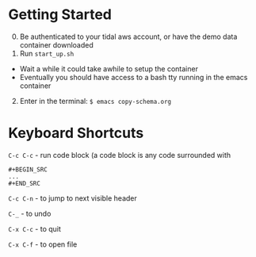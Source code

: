 # Getting Started
0. Be authenticated to your tidal aws account, or have the demo data container downloaded
1. Run `start_up.sh`
 - Wait a while it could take awhile to setup the container
 - Eventually you should have access to a bash tty running in the emacs container
2. Enter in the terminal: `$ emacs copy-schema.org`


# Keyboard Shortcuts

`C-c C-c` - run code block
(a code block is any code surrounded with 
```
#+BEGIN_SRC 
... 
#+END_SRC
```

`C-c C-n` - to jump to next visible header

`C-_` - to undo

`C-x C-c` - to quit

`C-x C-f` - to open file
